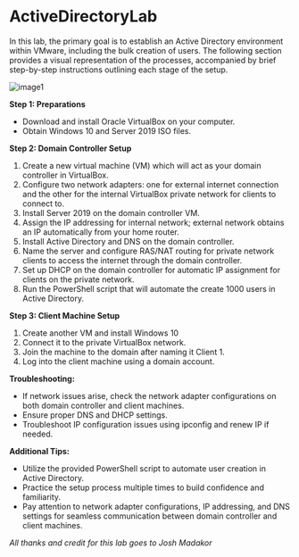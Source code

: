 # ActiveDirectoryLab

In this lab, the primary goal is to establish an Active Directory environment within VMware, including the bulk creation of users. The following section provides a visual representation of the processes, accompanied by brief step-by-step instructions outlining each stage of the setup.

![image1](https://github.com/Larbi3/AD-Lab_PS/assets/133678071/7389b853-116d-468a-b582-d692f362a51c)


**Step 1: Preparations**

- Download and install Oracle VirtualBox on your computer.
- Obtain Windows 10 and Server 2019 ISO files.

**Step 2: Domain Controller Setup**

1. Create a new virtual machine (VM) which will act as your domain controller in VirtualBox.
2. Configure two network adapters: one for external internet connection and the other for the internal VirtualBox private network for clients to connect to.
3. Install Server 2019 on the domain controller VM.
4. Assign the IP addressing for internal network; external network obtains an IP automatically from your home router.
5. Install Active Directory and DNS on the domain controller.
6. Name the server and configure RAS/NAT routing for private network clients to access the internet through the domain controller.
7. Set up DHCP on the domain controller for automatic IP assignment for clients on the private network.
8. Run the PowerShell script that will automate the create 1000 users in Active Directory.

**Step 3: Client Machine Setup**

1. Create another VM and install Windows 10
2. Connect it to the private VirtualBox network.
3. Join the machine to the domain after naming it Client 1.
4. Log into the client machine using a domain account.

**Troubleshooting:**

- If network issues arise, check the network adapter configurations on both domain controller and client machines.
- Ensure proper DNS and DHCP settings.
- Troubleshoot IP configuration issues using ipconfig and renew IP if needed.

**Additional Tips:**

- Utilize the provided PowerShell script to automate user creation in Active Directory.
- Practice the setup process multiple times to build confidence and familiarity.
- Pay attention to network adapter configurations, IP addressing, and DNS settings for seamless communication between domain controller and client machines.







*All thanks and credit for this lab goes to Josh Madakor*


